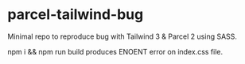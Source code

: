 # parcel-tailwind-bug

Minimal repo to reproduce bug with Tailwind 3 & Parcel 2 using SASS.

npm i && npm run build produces ENOENT error on index.css file.
